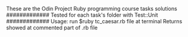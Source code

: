 These are the Odin Project Ruby programming course tasks solutions 
#############
Tested for each task's folder with Test::Unit
#############
Usage: run $ruby tc_caesar.rb file at terminal
Returns showed at commented part of .rb file 